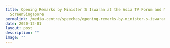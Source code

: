 ```yaml
---
title: Opening Remarks by Minister S Iswaran at the Asia TV Forum and Market and
  ScreenSingapore
permalink: /media-centre/speeches/opening-remarks-by-minister-s-iswaran-at-opening-ceremony-of-atf-and-ss/
date: 2020-12-01
layout: post
description: ""
image: ""
---
```

